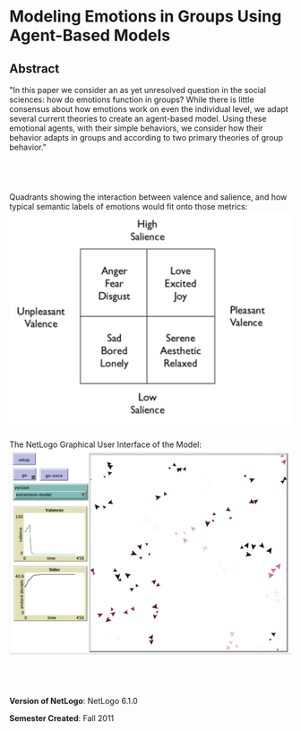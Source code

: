 # Modeling Emotions in Groups Using Agent-Based Models


## Abstract

"In this paper we consider an as yet unresolved question in the social sciences: how do emotions function in groups? While there is little consensus about how emotions work on even the individual level, we adapt several current theories to create an agent-based model. Using these emotional agents, with their simple behaviors, we consider how their behavior adapts in groups and according to two primary theories of group behavior."

## &nbsp;
Quadrants showing the interaction between valence and salience, and how typical semantic labels of emotions would fit onto those metrics:
![valence](Valence.png)

The NetLogo Graphical User Interface of the Model: 
![The NetLogo Graphical User Interface](GUI.png)

## &nbsp;

**Version of NetLogo**: NetLogo 6.1.0

**Semester Created**: Fall 2011

